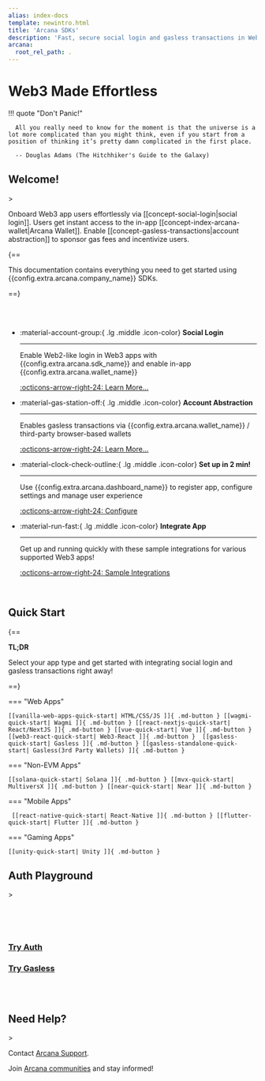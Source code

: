 ```yaml
---
alias: index-docs
template: newintro.html
title: 'Arcana SDKs'
description: 'Fast, secure social login and gasless transactions in Web3 apps.'
arcana:
  root_rel_path: .
---
```


# Web3 Made Effortless

!!! quote "Don't Panic!"

      All you really need to know for the moment is that the universe is a lot more complicated than you might think, even if you start from a position of thinking it’s pretty damn complicated in the first place.

      -- Douglas Adams (The Hitchhiker's Guide to the Galaxy)

<h2>Welcome!</h2>>

Onboard Web3 app users effortlessly via [[concept-social-login|social login]]. Users get instant access to the in-app [[concept-index-arcana-wallet|Arcana Wallet]]. Enable [[concept-gasless-transactions|account abstraction]] to sponsor gas fees and incentivize users.

{==

This documentation contains everything you need to get started using {{config.extra.arcana.company_name}} SDKs.

==}

<br/>
<br/>

<div class="grid cards" markdown>

-   :material-account-group:{ .lg .middle .icon-color} __Social Login__

    ---

    Enable Web2-like login in Web3 apps with {{config.extra.arcana.sdk_name}} and enable in-app {{config.extra.arcana.wallet_name}}

    [:octicons-arrow-right-24: Learn More...]({{page.meta.arcana.root_rel_path}}/concepts/social-login.md)

-   :material-gas-station-off:{ .lg .middle .icon-color} __Account Abstraction__

    ---

    Enables gasless transactions via {{config.extra.arcana.wallet_name}} / third-party browser-based wallets

    [:octicons-arrow-right-24: Learn More...]({{page.meta.arcana.root_rel_path}}/concepts/gasless-ops.md)

-   :material-clock-check-outline:{ .lg .middle .icon-color} __Set up in 2 min!__

    ---

    Use {{config.extra.arcana.dashboard_name}} to register app, configure settings and manage user experience

    [:octicons-arrow-right-24: Configure]({{page.meta.arcana.root_rel_path}}/setup/config-dApp-with-db.md)

-   :material-run-fast:{ .lg .middle .icon-color} __Integrate App__

    ---

    Get up and running quickly with these sample integrations for various supported Web3 apps!

    [:octicons-arrow-right-24: Sample Integrations](https://github.com/arcana-network/auth-examples)

</div>

<br/>

<h2>Quick Start</h2>

{==

**TL;DR**

Select your app type and get started with integrating social login and gasless transactions right away!

==}

=== "Web Apps"

    [[vanilla-web-apps-quick-start| HTML/CSS/JS ]]{ .md-button } [[wagmi-quick-start| Wagmi ]]{ .md-button } [[react-nextjs-quick-start| React/NextJS ]]{ .md-button } [[vue-quick-start| Vue ]]{ .md-button } [[web3-react-quick-start| Web3-React ]]{ .md-button }  [[gasless-quick-start| Gasless ]]{ .md-button } [[gasless-standalone-quick-start| Gasless(3rd Party Wallets) ]]{ .md-button }

=== "Non-EVM Apps"

    [[solana-quick-start| Solana ]]{ .md-button } [[mvx-quick-start| MultiversX ]]{ .md-button } [[near-quick-start| Near ]]{ .md-button }

=== "Mobile Apps"

     [[react-native-quick-start| React-Native ]]{ .md-button } [[flutter-quick-start| Flutter ]]{ .md-button }

=== "Gaming Apps"

    [[unity-quick-start| Unity ]]{ .md-button }

<h2>Auth Playground</h2>>

<br/><br/><br/>

<div class="tx-hero-container">
    <div class="tx-hero-content"><a href="/auth/auth-try-now/">
            <div class="tx-try-now-button-blue a-link-items">
                <h3 style="color: var(--md-an-gray-light-color)">Try Auth</h3>
            </div>
        </a></div>
    <div class="tx-hero-content"><a href="/gasless/gl-try-now/">
            <div class="tx-try-now-button-green a-link-items">
                <h3 style="color: var(--md-an-gray-light-color)">Try Gasless</h3>
            </div>
        </a></div>
</div>

<br/><br/>

<h2>Need Help?</h2>>

Contact [Arcana Support](mailto:support@arcana.network). 

Join [Arcana communities]({{config.site_url}}support/community/) and stay informed!

<br/><br/><br/><br/>